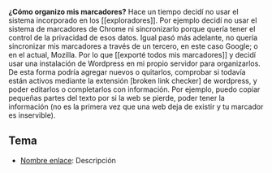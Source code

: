 **¿Cómo organizo mis marcadores?**  Hace un tiempo decidí no usar el sistema incorporado en los [[exploradores]]. Por ejemplo decidí no usar el sistema de marcadores de Chrome ni sincronizarlo porque quería tener el control de la privacidad de esos datos. Igual pasó más adelante, no quería sincronizar mis marcadores a través de un tercero, en este caso Google; o en el actual, Mozilla. Por lo que [[exporté todos mis marcadores]] y decidí usar una instalación de Wordpress en mi propio servidor para organizarlos. De esta forma podría agregar nuevos o quitarlos, comprobar si todavía están activos mediante la extensión [broken link checker] de  wordpress, y poder editarlos o completarlos con información. Por ejemplo, puedo copiar pequeñas partes del texto por si la web se pierde, poder tener la información (no es la primera vez que una web deja de existir y tu marcador es inservible).

## Tema
- [Nombre enlace](https://url): Descripción